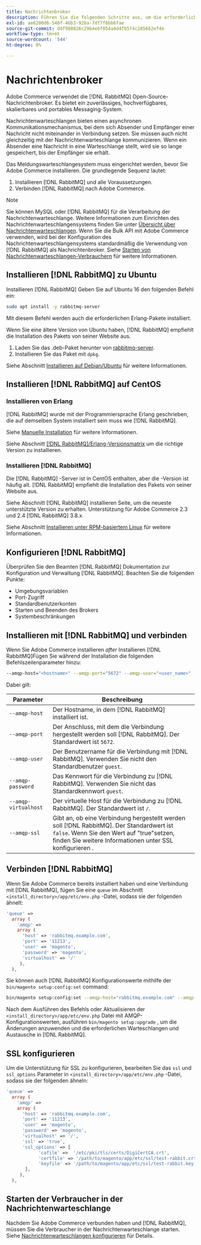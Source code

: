 ```yaml
---
title: Nachrichtenbroker
description: Führen Sie die folgenden Schritte aus, um die erforderliche Message Broker-Software (wie [!DNL RabbitMQ]) für Vor-Ort-Anlagen von Adobe Commerce.
exl-id: ae6200d6-540f-46b3-92ba-7df7f6bb6fae
source-git-commit: ddf988826c29b4ebf054a4d4fb5f4c285662ef4e
workflow-type: tm+mt
source-wordcount: '544'
ht-degree: 0%

---
```


# Nachrichtenbroker

Adobe Commerce verwendet die [!DNL RabbitMQ] Open-Source-Nachrichtenbroker. Es bietet ein zuverlässiges, hochverfügbares, skalierbares und portables Messaging-System.

Nachrichtenwarteschlangen bieten einen asynchronen Kommunikationsmechanismus, bei dem sich Absender und Empfänger einer Nachricht nicht miteinander in Verbindung setzen. Sie müssen auch nicht gleichzeitig mit der Nachrichtenwarteschlange kommunizieren. Wenn ein Absender eine Nachricht in eine Warteschlange stellt, wird sie so lange gespeichert, bis der Empfänger sie erhält.

Das Meldungswarteschlangesystem muss eingerichtet werden, bevor Sie Adobe Commerce installieren. Die grundlegende Sequenz lautet:

1. Installieren [!DNL RabbitMQ] und alle Voraussetzungen.
1. Verbinden [!DNL RabbitMQ] nach Adobe Commerce.

>[!NOTE]
>
>Sie können MySQL oder [!DNL RabbitMQ] für die Verarbeitung der Nachrichtenwarteschlange. Weitere Informationen zum Einrichten des Nachrichtenwarteschlangensystems finden Sie unter [Übersicht über Nachrichtenwarteschlangen](https://developer.adobe.com/commerce/php/development/components/message-queues/). Wenn Sie die Bulk API mit Adobe Commerce verwenden, wird bei der Konfiguration des Nachrichtenwarteschlangensystems standardmäßig die Verwendung von [!DNL RabbitMQ] als Nachrichtenbroker. Siehe [Starten von Nachrichtenwarteschlangen-Verbrauchern](../../configuration/cli/start-message-queues.md) für weitere Informationen.

## Installieren [!DNL RabbitMQ] zu Ubuntu

Installieren [!DNL RabbitMQ] Geben Sie auf Ubuntu 16 den folgenden Befehl ein:

```bash
sudo apt install -y rabbitmq-server
```

Mit diesem Befehl werden auch die erforderlichen Erlang-Pakete installiert.

Wenn Sie eine ältere Version von Ubuntu haben, [!DNL RabbitMQ] empfiehlt die Installation des Pakets von seiner Website aus.

1. Laden Sie das .deb-Paket herunter von [rabbitmq-server](https://www.rabbitmq.com/download.html).
1. Installieren Sie das Paket mit `dpkg`.

Siehe Abschnitt [Installieren auf Debian/Ubuntu](https://www.rabbitmq.com/install-debian.html) für weitere Informationen.

## Installieren [!DNL RabbitMQ] auf CentOS

### Installieren von Erlang

[!DNL RabbitMQ] wurde mit der Programmiersprache Erlang geschrieben, die auf demselben System installiert sein muss wie [!DNL RabbitMQ].

Siehe [Manuelle Installation](https://www.erlang-solutions.com/downloads/) für weitere Informationen.

Siehe Abschnitt [[!DNL RabbitMQ]/Erlang-Versionsmatrix](https://www.rabbitmq.com/which-erlang.html) um die richtige Version zu installieren.

### Installieren [!DNL RabbitMQ]

Die [!DNL RabbitMQ] -Server ist in CentOS enthalten, aber die -Version ist häufig alt. [!DNL RabbitMQ] empfiehlt die Installation des Pakets von seiner Website aus.

Siehe Abschnitt [!DNL RabbitMQ] installieren Seite, um die neueste unterstützte Version zu erhalten. Unterstützung für Adobe Commerce 2.3 und 2.4 [!DNL RabbitMQ] 3.8.x.

Siehe Abschnitt [Installieren unter RPM-basiertem Linux](https://www.rabbitmq.com/install-rpm.html) für weitere Informationen.

## Konfigurieren [!DNL RabbitMQ]

Überprüfen Sie den Beamten [!DNL RabbitMQ] Dokumentation zur Konfiguration und Verwaltung [!DNL RabbitMQ]. Beachten Sie die folgenden Punkte:

* Umgebungsvariablen
* Port-Zugriff
* Standardbenutzerkonten
* Starten und Beenden des Brokers
* Systembeschränkungen

## Installieren mit [!DNL RabbitMQ] und verbinden

Wenn Sie Adobe Commerce installieren _after_ Installieren [!DNL RabbitMQ]Fügen Sie während der Installation die folgenden Befehlszeilenparameter hinzu:

```bash
--amqp-host="<hostname>" --amqp-port="5672" --amqp-user="<user_name>" --amqp-password="<password>" --amqp-virtualhost="/"
```

Dabei gilt:

| Parameter | Beschreibung |
|--- |--- |
| `--amqp-host` | Der Hostname, in dem [!DNL RabbitMQ] installiert ist. |
| `--amqp-port` | Der Anschluss, mit dem die Verbindung hergestellt werden soll [!DNL RabbitMQ]. Der Standardwert ist `5672`. |
| `--amqp-user` | Der Benutzername für die Verbindung mit [!DNL RabbitMQ]. Verwenden Sie nicht den Standardbenutzer `guest`. |
| `--amqp-password` | Das Kennwort für die Verbindung zu [!DNL RabbitMQ]. Verwenden Sie nicht das Standardkennwort `guest`. |
| `--amqp-virtualhost` | Der virtuelle Host für die Verbindung zu [!DNL RabbitMQ]. Der Standardwert ist `/`. |
| `--amqp-ssl` | Gibt an, ob eine Verbindung hergestellt werden soll [!DNL RabbitMQ]. Der Standardwert ist `false`. Wenn Sie den Wert auf &quot;true&quot;setzen, finden Sie weitere Informationen unter SSL konfigurieren . |

## Verbinden [!DNL RabbitMQ]

Wenn Sie Adobe Commerce bereits installiert haben und eine Verbindung mit [!DNL RabbitMQ], fügen Sie eine `queue` im Abschnitt `<install_directory>/app/etc/env.php` -Datei, sodass sie der folgenden ähnelt:

```php
'queue' =>
  array (
    'amqp' =>
    array (
      'host' => 'rabbitmq.example.com',
      'port' => '11213',
      'user' => 'magento',
      'password' => 'magento',
      'virtualhost' => '/'
     ),
  ),
```

Sie können auch [!DNL RabbitMQ] Konfigurationswerte mithilfe der `bin/magento setup:config:set` command:

```bash
bin/magento setup:config:set --amqp-host="rabbitmq.example.com" --amqp-port="11213" --amqp-user="magento" --amqp-password="magento" --amqp-virtualhost="/"
```

Nach dem Ausführen des Befehls oder Aktualisieren der `<install_directory>/app/etc/env.php` Datei mit AMQP-Konfigurationswerten, ausführen `bin/magento setup:upgrade` , um die Änderungen anzuwenden und die erforderlichen Warteschlangen und Austausche in [!DNL RabbitMQ].

## SSL konfigurieren

Um die Unterstützung für SSL zu konfigurieren, bearbeiten Sie das `ssl` und `ssl_options` Parameter in `<install_directory>/app/etc/env.php` -Datei, sodass sie der folgenden ähneln:

```php
'queue' =>
  array (
    'amqp' =>
    array (
      'host' => 'rabbitmq.example.com',
      'port' => '11213',
      'user' => 'magento',
      'password' => 'magento',
      'virtualhost' => '/',
      'ssl' => 'true',
      'ssl_options' => [
            'cafile' =>  '/etc/pki/tls/certs/DigiCertCA.crt',
            'certfile' => '/path/to/magento/app/etc/ssl/test-rabbit.crt',
            'keyfile' => '/path/to/magento/app/etc/ssl/test-rabbit.key'
       ],
     ),
  ),
```

## Starten der Verbraucher in der Nachrichtenwarteschlange

Nachdem Sie Adobe Commerce verbunden haben und [!DNL RabbitMQ], müssen Sie die Verbraucher in der Nachrichtenwarteschlange starten. Siehe [Nachrichtenwarteschlangen konfigurieren](../../configuration/cli/start-message-queues.md) für Details.
